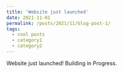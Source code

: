 ```yaml
---
title: 'Website just launched'
date: 2021-11-01
permalink: /posts/2021/11/blog-post-1/
tags:
  - cool posts
  - category1
  - category2
---
```


Website just launched! Building in Progress.
